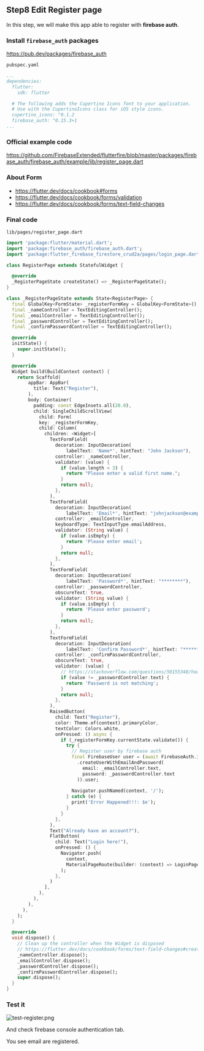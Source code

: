 ## Step8 Edit Register page
In this step, we will make this app able to register with **firebase auth**.

### Install `firebase_auth` packages
https://pub.dev/packages/firebase_auth

`pubspec.yaml`
```yaml hl_lines="9"
...
dependencies:
  flutter:
	sdk: flutter

  # The following adds the Cupertino Icons font to your application.
  # Use with the CupertinoIcons class for iOS style icons.
  cupertino_icons: ^0.1.2
  firebase_auth: ^0.15.3+1
...
```

### Official example code
https://github.com/FirebaseExtended/flutterfire/blob/master/packages/firebase_auth/firebase_auth/example/lib/register_page.dart

### About Form
- https://flutter.dev/docs/cookbook#forms
- https://flutter.dev/docs/cookbook/forms/validation
- https://flutter.dev/docs/cookbook/forms/text-field-changes


### Final code
`lib/pages/register_page.dart`
```dart
import 'package:flutter/material.dart';
import 'package:firebase_auth/firebase_auth.dart';
import 'package:flutter_firebase_firestore_crud2a/pages/login_page.dart';

class RegisterPage extends StatefulWidget {

  @override
  _RegisterPageState createState() => _RegisterPageState();
}

class _RegisterPageState extends State<RegisterPage> {
  final GlobalKey<FormState> _registerFormKey = GlobalKey<FormState>();
  final _nameController = TextEditingController();
  final _emailController = TextEditingController();
  final _passwordController = TextEditingController();
  final _confirmPasswordController = TextEditingController();

  @override
  initState() {
	super.initState();
  }

  @override
  Widget build(BuildContext context) {
	return Scaffold(
		appBar: AppBar(
		  title: Text("Register"),
		),
		body: Container(
		  padding: const EdgeInsets.all(20.0),
		  child: SingleChildScrollView(
			child: Form(
			key: _registerFormKey,
			child: Column(
			  children: <Widget>[
				TextFormField(
				  decoration: InputDecoration(
					  labelText: 'Name*', hintText: "John Jackson"),
				  controller: _nameController,
				  validator: (value) {
					if (value.length < 3) {
					  return "Please enter a valid first name.";
					}
					return null;
				  },
				),
				TextFormField(
				  decoration: InputDecoration(
					  labelText: 'Email*', hintText: "johnjackson@example.com"),
				  controller: _emailController,
				  keyboardType: TextInputType.emailAddress,
				  validator: (String value) {
					if (value.isEmpty) {
					  return 'Please enter email';
					}
					return null;
				  },
				),
				TextFormField(
				  decoration: InputDecoration(
					  labelText: 'Password*', hintText: "********"),
				  controller: _passwordController,
				  obscureText: true,
				  validator: (String value) {
					if (value.isEmpty) {
					  return 'Please enter password';
					}
					return null;
				  },
				),
				TextFormField(
				  decoration: InputDecoration(
					  labelText: 'Confirm Password*', hintText: "********"),
				  controller: _confirmPasswordController,
				  obscureText: true,
				  validator: (value) {
					// https://stackoverflow.com/questions/50155348/how-to-validate-a-form-field-based-on-the-value-of-the-other
					if (value != _passwordController.text) {
					  return 'Password is not matching';
					}
					return null;
				  },
				),
				RaisedButton(
				  child: Text("Register"),
				  color: Theme.of(context).primaryColor,
				  textColor: Colors.white,
				  onPressed: () async {
					if (_registerFormKey.currentState.validate()) {
					  try {
						// Register user by firebase auth
						final FirebaseUser user = (await FirebaseAuth.instance
						  .createUserWithEmailAndPassword(
							email: _emailController.text,
							password: _passwordController.text
						  )).user;
						
						Navigator.pushNamed(context, '/');
					  } catch (e) {
						print('Error Happened!!!: $e');
					  }  
					}
				  },
				),
				Text("Already have an account?"),
				FlatButton(
				  child: Text("Login here!"),
				  onPressed: () {
					Navigator.push(
					  context,
					  MaterialPageRoute(builder: (context) => LoginPage()),
					);
				  },
				)
			  ],
			),
		  ),
		),
	  ),
	);
  }

  @override
  void dispose() {
	// Clean up the controller when the Widget is disposed
	// https://flutter.dev/docs/cookbook/forms/text-field-changes#create-a-texteditingcontroller
	_nameController.dispose();
	_emailController.dispose();
	_passwordController.dispose();
	_confirmPasswordController.dispose();
	super.dispose();
  }
}
```

### Test it
![test-register.png](https://storage.googleapis.com/coderhackers-assets/flutter_firebase_firestore_crud2a/test-register.png)

And check firebase console authentication tab.

You see email are registered.

